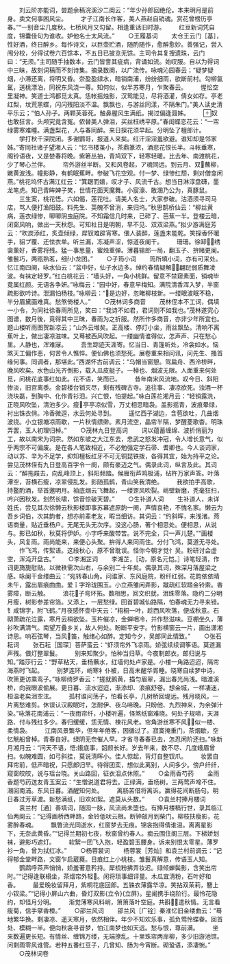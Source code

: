 <!-- { "loadSidebar": true } -->
　　刘云阶亦能词，尝题余稿浣溪沙二阕云：“年少孙郎回绝伦。本来明月是前身。卖文何事困风尘。
　　才子江南长作客，美人燕赵自销魂。赏花曾榜历亭春。”“一别音尘几度秋。七桥风月又勾留。相逢重话旧时游。
　　红豆新词凭自度，锦囊佳句为谁收。妒他名士太风流。”
　　○王履基词
　　太仓王云门［基］，性好酒，终日醉乡。每作诗文，以巨壶贮酒，随酌随作，愈醉愈妙。善强记，尝入闱分校，分得试卷六百馀本，不五日已披览无馀。主司令其复搜遗珠，云门曰：“无须。”主司随手抽数本，云门皆訾其疵病，背诵如流。始叹服。自以为得词中三昧，故刻词稿而不刻诗集。摘录数阕，以广流传。咏魂沁园春云；“疑梦疑烟，小滞还离，将明又昏。奈盈盈绿水，暗销南浦，纷纷细雨，欲断前村。勾柳氤氲，送桃漂泊，同祝东风浇一尊。知何似，似半苏寒月，乍聚春云。
　　惺忪空里凝神。笑道士鸿都觅太真。恁帐摇烛影，汉鸳能见，尽将酒灌，倩女如存。亭老红梨，坟荒黑蝶，闪闪残阳淡不温。飘飘也，与游丝同漾，不隔朱门。”美人读史清平乐云；“怕人孙子。两颗芙蓉死。触鼻腥风生满纸。揭过偏逢聂姊。
　　奴也敢狂言。头颅究竟含冤。侬替美人弹泪，买丝枉绣平原。”春闺蝶恋花云：“一帘绿雾寒难睡。满盏梨花，人与春同醉。来日探花须早起。分明坠了檀郎计。
　　学打秋千深院闭。多谢鹦哥，报道人来矣。红汗淫淫羞欲避。谁知却是邻家姊。”寄同社诸子望湘人云：“忆书楼茧小，茶鼎篆浓，酒悲花恨长半。斗帐垂寒，阁铃语夜，又是婪春将晚。紫箬丛抽，青鸠双下，轻寒轻暖。比去年、南渡桃花，少了琴心兰伴。
　　帘外游丝半断。又和风卷起，ア魂同远。到云月、双蘸柳，嫩黄波浅。幢影静，有鹤眠蕉畔。参破飞花空观。付一梦、绿惨红颓，剩对僧龛闲燕。”桃花坞怀古满江红云：“箕踞而嬉，叹才子、风流千古。想当日淋淳盘礴，墨龙笔虎。知己青眸婢子笑，世情花面天魔舞。小宸濠、敢溷乃公为，真豚鼠。
　　三生案，桃花悟。六如偈，莲花吐。请美人名士，大家参破。沽酒须寻司马店，骂人便打渔阳鼓。料先生、英魄不曾消，来归坞。”秋思鹊桥仙云：“柳丝黄病，莲衣绿惨，唧唧阴虫庭院。不知霜信几时来，已碎了、芭蕉一半。登楼云暗，闭窗风响，做出一天秋怨。可知社日是明朝，早不见、双双梁燕。”拟少游满庭芳云：“吹炭添红，炙壶倾绿，犀钗难辟宵寒。偎人装醉，莲盏未能乾。笑探香怀暖手，貂プ覆、还怯衣单。听兰漏，冻凝声涩，惊道夜阑干。
　　珊珊。徐卸，绣衾薰好，香雾将残。猛一事思量，蜜烛重弹。薄暮输郎一局，翻玉子、拚赌更阑。雏鬟巧，两瓯熟茗，细小龙团。”
　　○子筠小词
　　筠所填小词，亦有可采处。忆江南四阕，咏水仙云：“盆中好，仙子水边多。绰约春情疑解，翩跹弱质舞凌波。有袜定轻罗。”红白桃花云：“墙头好，一角小桃鲜。留意不禁窥素面，销魂毕竟属红颜。无语各争妍。”咏梅云：“园中好，春意早梅知。满院清香浑入梦，半窗疏影欲吟诗。泄漏怕杨枝。”咏柳云：“是边好，忽睹柳枝新。一缕眼波眠不稳，半分眉黛画难真。愁煞倚楼人。”
　　○茂林词多商音
　　茂林侄本不工词，偶填一小令，为同社徐春雨所见，笑曰：“我诗不如君，君词则不如我也。”茂林遂究心图谱，数月後，竟得其中三昧，春雨为之折服。然所作多商音，亦非少年所宜也。题山楼听雨图贺新凉云；“山外云堆矣。正高楼、停灯小坐，雨丝飘坠。清响不离蕉叶上，做出凄凉滋味。又蓦被西风吹起。一缕幽情谁得似，怎声声、只在愁心里。人静也，浑难寐。
　　吾生踪迹天涯寄。忆当日、青篷听处，冷衾如水。恼煞天工偏作恶，何苦令人憔悴。便仙佛也须愁死。展卷重来相问讯，问先生、搔首缘何事。同调者，那堪此。”西湖怀古前调云：“乌帽当窗憩。驾扁舟、西泠桥畔，晚风吹矣。水色山光齐倒影，载入瓜皮艇子。一棹也、烟波无限。人面重来何处觅，问桃花底事红如此。花不语，笑而已。
　　昔年南宋风流地。叹今日、斜阳惨淡，旧宫离黍。金碧楼台销灭尽，剩有残碑古寺。追往事、凄凉欲死。浊酒一杯浇块磊，到胸中、化作青衫泪。兴亡恨，怕提起。”咏白莲花湘月云：“轻销露洗，正晓风吹坠，清池多少。瘦亭亭凉似雪，万丈相思暗袅。盖影摇青，波痕晕绿，衬出铢衣俏。冷香微逗，水云何处寻到。
　　遥忆西子湖边，含苞欲吐，几曲烟波绕。小立银塘凉雨歇，一片秋情缥缈。素月流空，晶帘半隔，梦醒菱歌杳。明珠弄罢，玉人初理归棹。”
　　○茂林九日登高词
　　词以蕴蓄缠绵、波折俏丽为工，故以南宋为词宗。然如东坡之大江东去，忠武之怒发冲冠，令人增长意气，似乎两宗不可偏废。是在各人笔致相近，不必勉强定学石帚、耆卿也。今人谈词家，动以苏、辛为不足学，抑知檀板红牙不可无铜琵铁拨，各得其宜，始为持平之论。尝见茂林侄有九日登高百字令一阕，颇有豪迈之气。偶录此词，纵言及此。其词云：“醉拖屐去，向乱峰顶上，斜阳频踏。候雁衔芦鸣极浦，砧杵万家声答。叶落潭空，苔横石瘦，凉翠侵乱发。影随孤鹤，青山笑我清绝。
　　我欲拍手高歌，持鳌酌酒，举首邀明月。袖底烟云飞舞起，一缕罡风吹裂。峭壁新磨，秃毫狂扫，吟兴因秋发。划然长啸，馀音惊破天碧。”
　　○生补道人词
　　生补道人，未详姓氏，尝见其次徐懒云秋影楼即事苏幕遮原韵一阕，声情哀艳，不愧名家。懒云为吾乡词伯，次其韵者，想亦前辈老友，暇当细访。其词云：“约斜晖，来浅渚。燕语商量，贴近垂杨户。无尾无头无次序。没这心肠，著个相思处。便相思，从说与。影已如秋，秋莫将伊妒。小字呼来酸带苦。说不完全，只一声儿楚。”“画楼头，风复雨。雨尚能来，来便心头聚。拚得人来同雨住。分付飞鸿，莫道无寻处。
　　作飞鸿，传絮语。这段秋心，原不曾耽误。怪你今朝才觉忄吴。粉研讨会虚空，浑沌开盘古。”
　　○李湘芷词
　　李湘芷，［动，原名元恺。］诗笔轻清，作词更旖旎慰贴。以微秩需次山右，与余别二十年矣。偶录其词，殊深月落屋梁之感。咏阑干金缕曲云：“宛转春山角。问谁家、东风庭院，粉纤红弱。花韵依依晴未午，露出眉痕曲曲。爱┇字玲珑围玉。小立燕雏闲弄影，蹴疏红软踏金铃索。香雾障，断云触。
　　浪花子弯环拓。数相思，回文织就，泪珠零落。隐约二分明月瘦，树影参差帘箔。又添上，一层愁绿。回首碧城仙路隔，怕春魂无力寻来错。钅咸锦字，附飞鹤。”月夜感怀壶中天云：“梧桐一叶，趁西风吹落，便成秋意。石砌萧疏花泣露，寒月云梢欲坠。玉杵催凉，金蝉咽冷，并作愁滋味。豆棚坐久，薄衫吹满清气。南望万叠乡关，故人何处。盼断平安字。竹影横窗云一片，画出潇湘诗思。响石弦琴，当风笛，触绪心如醉。定知今夕，吴郎同此情致。”
　　○张石耘词
　　张石耘［国琛］菩萨蛮云：“虾须帘外飞凉雨。娇弦续续调筝语。莫道漏声残。偎灯整翠鬟。
　　别来知聚少。怕种当归草。今夜制郎衣。郎归说与知。”踏莎行云：“野草粘天，垂杨蘸水，红墙何处卢家是。小楼一角路迢迢，隔帘海燕时飞起。
　　别梦连环，峭寒衤仆被，日高未醒华胥睡。晓寒自续梦中诗，吹箫更访乘鸾子。”咏柳绮罗香云：“搓就鹅黄，描匀眉翠，漏出春光尚浅。暗渡溪桥，向我眼波偷展。更日暮、流水迢迢，渐添却、浪痕舒卷。想金城，一样凄迷，桓温老矣泪空泫。
　　孤村谁问荡子，怕看长亭，几树桥回堤远。残月晓风，一片离愁难剪。休误认汉殿眠时，怎耐伊、夜乌啼晚。只盼他、九烈神来，为余弹汁染。”咏落花南浦云：“一夜雨帘纤，小楼听遍，怪煞纸窗难晓。何处子规啼，天涯路、付与残红多少。春归缓缓，恁无情、楝花风老。帘角游丝寒不风，似一楼、柔情袅。
　　江南风景繁华，但年年倦客，因循过了。寂寞掩重门，茶烟歇，空忆觥船曾棹。青春自好。绿阴无奈催人早。才省寻春春已去，怎忍闲阶还扫。”咏新月湘月云：“问天不语，悟娥底事，韶颜长好。岁去年来，数不尽、几度蛾眉曾扫。似魄难圆，如弓斜挂，莫说清晖小。佳人惊起，背灯自整钗爪。
　　妆罢自拜帘前，低声暗祝，只愿郎归早。待得团栾，想似此离别，人间多少。傍户纤纤，窥窗皎皎，说与瑶台晓。关山路回，征衣泪点休照。”
　　○金雨香芍药
　　金雨香题芍药送友青玉案云：“生憎说道君将去。正绿满，垂杨树。三两莺声啼不住。潮回南浦。东风日暮。酒醒知何处。
　　离肠苦借将离诉。赢得花间断肠句。明日春过芳草渡。新愁满纸，旧欢如絮。遮莫从头数。”
　　○袁兰村捧月楼词
　　袁兰村［通］善填词，随园一脉，风流尚未堕也。有捧月楼稿行世，录其临江仙两阕云：“记得画桥西畔路，金铃低吠云根。断钟敲月到柴门。柳枝扶瘦影，花雾醉春魂。
　　飘瞥流光同逝水，红窗梦去无痕。锦衾抱得倩谁温。离离星影下，无奈此黄昏。”“记得兰期初七夜，秋窗曾约春人。痴云围住阁三层。下梯娇划袜，避影巧遮灯。
　　软絮一团飞入抱，轻盈碧玉腰身。诉来别恨太零星。薄罗衫一角，曾为拭红冰。”
　　○杨蓉裳词
　　杨蓉裳［芳灿］和袁兰村前调云：“记得郁金堂畔路，文窗乍启葳蕤。日痕红上小桃枝。雏鬟真解意，传语玉人知。
　　鹦鹉呼茶声悄悄，娇羞著意矜持。犀梳粉拂弄妆迟。绿倾蝉鬓影，含笑出帘时。”“记得逢联榻坐，茶烟帘外轻。闲将琐事细评量。木瓜宜清粉，石叶好和香。
　　最爱晚妆留拜月，紫桐花底回郎。五铢衣薄露华凉。笑拈双茉莉，簪上小钗梁。”“记得小屏山六曲，昏灯双影{立令}{立屏}。星阑携手绕阶行。最怜花隐约，却怪月分明。
　　渐觉薄寒风料峭，箫箫落叶空庭。共斟遣秋情。无言看瘦菊，信手擘香橙。”
　　○邵兰风词
　　邵兰风［广铨］秦淮忆旧金缕曲云：“蓦地繁华换。剩凄凉、遥天寒月，依然相伴。年少不知欢乐事，孤负莺怜蝶眷。回首处、模糊一半。便向秋衾寻昔梦，怕江南梦也如天远。愁与恨，尊前满。
　　坐来数遍更长短。有情丝、缠锦万缕，无端撩乱。十里珠帘两岸柳，多少旧游池馆。问剩雨零风谁管。若种五番红豆子，几曾知、肠为今宵断。砌蛩语，添凄惋。”
　　○茂林词卷
